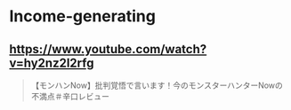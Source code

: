# Income-generating

## https://www.youtube.com/watch?v=hy2nz2l2rfg

> 【モンハンNow】批判覚悟で言います！今のモンスターハンターNowの不満点＃辛口レビュー 
